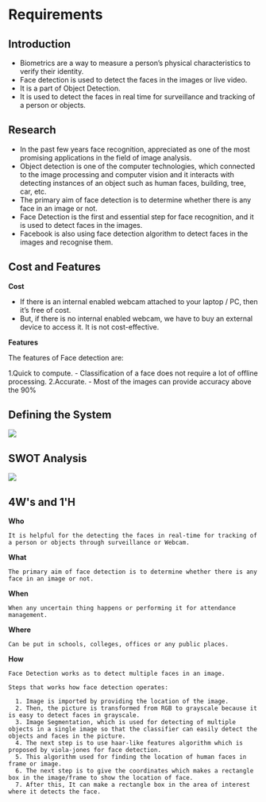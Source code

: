 ﻿# Requirements

## Introduction

-   Biometrics are a way to measure a person’s physical characteristics to verify their identity.
-   Face detection is used to detect the faces in the images or live video.
-   It is a part of Object Detection.
-   It is used to detect the faces in real time for surveillance and tracking of a person or objects.

## Research

-   In the past few years face recognition, appreciated as one of the most promising applications in the field of image analysis. 
-   Object detection is one of the computer technologies, which connected to the image processing and computer vision and it interacts with detecting instances of an object such     as human faces, building, tree, car, etc. 
-   The primary aim of face detection is to determine whether there is any face in an image or not.
-   Face Detection is the first and essential step for face recognition, and it is used to detect faces in the images.
-   Facebook is also using face detection algorithm to detect faces in the images and recognise them.

## Cost and Features

**Cost**

-   If there is an internal enabled webcam attached to your laptop / PC, then it’s free of cost.
-   But, if there is no internal enabled webcam, we have to buy an external device to access it. It is not cost-effective.

**Features**

  The features of Face detection are:

  1.Quick to compute.
      - Classification of a face does not require a lot of offline processing.
  2.Accurate.
      - Most of the images can provide accuracy above the 90%

## Defining the System

![](Block.png)

## SWOT Analysis

![](SWOT.png)

## 4W's and 1'H

  **Who**

    It is helpful for the detecting the faces in real-time for tracking of a person or objects through surveillance or Webcam.

  **What**

    The primary aim of face detection is to determine whether there is any face in an image or not.

  **When**

    When any uncertain thing happens or performing it for attendance management.

  **Where**

    Can be put in schools, colleges, offices or any public places.

  **How**

    Face Detection works as to detect multiple faces in an image. 

    Steps that works how face detection operates:

      1. Image is imported by providing the location of the image.
      2. Then, the picture is transformed from RGB to grayscale because it is easy to detect faces in grayscale.
      3. Image Segmentation, which is used for detecting of multiple objects in a single image so that the classifier can easily detect the objects and faces in the picture.
      4. The next step is to use haar-like features algorithm which is proposed by viola-jones for face detection.
      5. This algorithm used for finding the location of human faces in frame or image.
      6. The next step is to give the coordinates which makes a rectangle box in the image/frame to show the location of face.
      7. After this, It can make a rectangle box in the area of interest where it detects the face.
